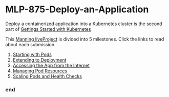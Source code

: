 # MLP-875-Deploy-an-Application
Deploy a containerized application into a Kubernetes cluster is the second part of [Gettings Started with Kubernetes](https://www.manning.com/liveprojectseries/getting-started-with-kubernetes-ser)

This [Manning liveProject](https://liveproject.manning.com/project/875/575) is divided into 5 milestones. Click the links to read about each submission.
1. [Starting with Pods](1_Starting.md)
2. [Extending to Deployment](2_Extending.md)
3. [Accessing the App from the Internet](3_Accessing.md)
4. [Managing Pod Resources](4_Managing.md)
5. [Scaling Pods and Health Checks](5_Scaling.md)

### end
